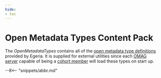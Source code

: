 ```yaml
---
hide:
- toc
---
```


<!-- SPDX-License-Identifier: CC-BY-4.0 -->
<!-- Copyright Contributors to the Egeria project. -->

# Open Metadata Types Content Pack

The *OpenMetadataTypes* contains all of the [open metadata type definitions](/types)  provided by Egeria. It is supplied for external utilities since each [OMAG server](/concepts/omag-server) capable of being a [cohort member](/concepts/cohort-member) will load these types on start up.

--8<-- "snippets/abbr.md"